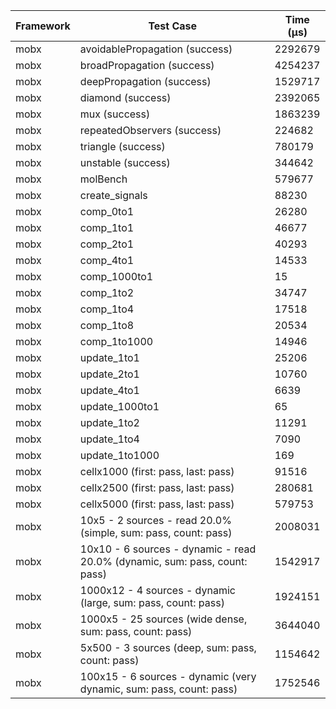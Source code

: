 | Framework | Test Case | Time (μs) |
| --- | --- | --- |
| mobx | avoidablePropagation (success) | 2292679 |
| mobx | broadPropagation (success) | 4254237 |
| mobx | deepPropagation (success) | 1529717 |
| mobx | diamond (success) | 2392065 |
| mobx | mux (success) | 1863239 |
| mobx | repeatedObservers (success) | 224682 |
| mobx | triangle (success) | 780179 |
| mobx | unstable (success) | 344642 |
| mobx | molBench | 579677 |
| mobx | create_signals | 88230 |
| mobx | comp_0to1 | 26280 |
| mobx | comp_1to1 | 46677 |
| mobx | comp_2to1 | 40293 |
| mobx | comp_4to1 | 14533 |
| mobx | comp_1000to1 | 15 |
| mobx | comp_1to2 | 34747 |
| mobx | comp_1to4 | 17518 |
| mobx | comp_1to8 | 20534 |
| mobx | comp_1to1000 | 14946 |
| mobx | update_1to1 | 25206 |
| mobx | update_2to1 | 10760 |
| mobx | update_4to1 | 6639 |
| mobx | update_1000to1 | 65 |
| mobx | update_1to2 | 11291 |
| mobx | update_1to4 | 7090 |
| mobx | update_1to1000 | 169 |
| mobx | cellx1000 (first: pass, last: pass) | 91516 |
| mobx | cellx2500 (first: pass, last: pass) | 280681 |
| mobx | cellx5000 (first: pass, last: pass) | 579753 |
| mobx | 10x5 - 2 sources - read 20.0% (simple, sum: pass, count: pass) | 2008031 |
| mobx | 10x10 - 6 sources - dynamic - read 20.0% (dynamic, sum: pass, count: pass) | 1542917 |
| mobx | 1000x12 - 4 sources - dynamic (large, sum: pass, count: pass) | 1924151 |
| mobx | 1000x5 - 25 sources (wide dense, sum: pass, count: pass) | 3644040 |
| mobx | 5x500 - 3 sources (deep, sum: pass, count: pass) | 1154642 |
| mobx | 100x15 - 6 sources - dynamic (very dynamic, sum: pass, count: pass) | 1752546 |
